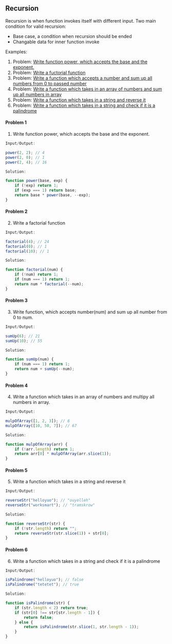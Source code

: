 ## Recursion

Recursion is when function invokes itself with different input.
Two main condition for valid recursion:
* Base case, a condition when recursion should be ended
* Changable data for inner function invoke

Examples:

1. Problem: [Write function power, which accepts the base and the exponent.](#problem-1)
2. Problem: [Write a fuctorial function](#problem-2)
3. Problem: [Write a function which accepts a number and sum up all numbers from 0 to passed number](#problem-3)
4. Problem: [Write a function which takes in an array of numbers and sum up all numbers in array](#problem-4)
5. Problem: [Write a function which takes in a string and reverse it](#problem-5)
6. Problem: [Write a function which takes in a string and check if it is a palindrome](#problem-6)

#### Problem 1
1. Write function power, which accepts the base and the exponent.

```javascript
Input/Output:

power(2, 2); // 4
power(2, 0); // 1
power(2, 4); // 16
```

```javascript
Solution:

function power(base, exp) {
    if (!exp) return 1;
    if (exp === 1) return base;
    return base * power(base, --exp);
}
```


#### Problem 2
2. Write a factorial function

```javascript
Input/Output:

factorial(4); // 24
factorial(0); // 1
factorial(10); // 1
```

```javascript
Solution:

function factorial(num) {
    if (!num) return 1;
    if (num === 1) return 1;
    return num * factorial(--num);
}
```

#### Problem 3
3. Write function, which accepts number(num) and sum up all number from 0 to num.

```javascript
Input/Output:

sumUp(6); // 21
sumUp(10); // 55
```

```javascript
Solution:

function sumUp(num) {
    if (num === 1) return 1;
    return num + sumUp(--num);
}
```

#### Problem 4
4. Write a function which takes in an array of numbers and multipy all numbers in array.

```javascript
Input/Output:

mulpOfArray([1, 2, 3]); // 6
mulpOfArray([10, 50, 7]); // 67
```

```javascript
Solution:

function mulpOfArray(arr) {
    if (!arr.length) return 1;
    return arr[0] * mulpOfArray(arr.slice(1));
}
```

#### Problem 5
5. Write a function which takes in a string and reverse it

```javascript
Input/Output:

reverseStr("helloyuo"); // "ouyolleh"
reverseStr("worksmart"); // "tramskrow"
```

```javascript
Solution:

function reverseStr(str) {
    if (!str.length) return "";
    return reverseStr(str.slice(1)) + str[0];
}
```

#### Problem 6
6. Write a function which takes in a string and check if it is a palindrome

```javascript
Input/Output:

isPalindrome("helloyuo"); // false
isPalindrome("tetetet"); // true
```

```javascript
Solution:

function isPalindrome(str) {
    if (str.length < 2) return true;
    if (str[0] !== str[str.length - 1]) {
        return false;
    } else {
        return isPalindrome(str.slice(1, str.length - 1));
    }
}
```

